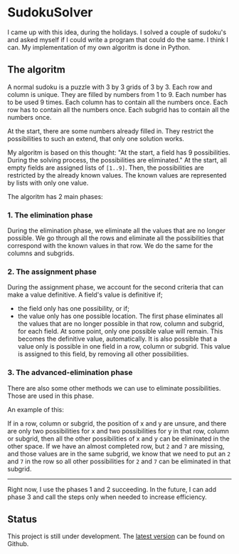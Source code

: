 # SudokuSolver

I came up with this idea, during the holidays. I solved a couple of sudoku's and asked myself if I could write a program that could do the same.
I think I can. My implementation of my own algoritm is done in Python. 

## The algoritm
A normal sudoku is a puzzle with 3 by 3 grids of 3 by 3. Each row and column is unique. They are filled by numbers from 1 to 9. Each number has to be used 9 times. Each column has to contain all the numbers once. Each row has to contain all the numbers once. Each subgrid has to contain all the numbers once.

At the start, there are some numbers already filled in. They restrict the possibilities to such an extend, that only one solution works.

My algoritm is based on this thought: "At the start, a field has 9 possibilities. During the solving process, the possibilities are eliminated." At the start, all empty fields are assigned lists of `[1..9]`. Then, the possibilities are restricted by the already known values. The known values are represented by lists with only one value.

The algoritm has 2 main phases:

### 1. The elimination phase

During the elimination phase, we eliminate all the values that are no longer possible. We go through all the rows and eliminate all the possibilities that correspond with the known values in that row. We do the same for the columns and subgrids.

### 2. The assignment phase

During the assignment phase, we account for the second criteria that can make a value definitive. A field's value is definitive if;
- the field only has one possibility, or if;
- the value only has one possible location.
The first phase eliminates all the values that are no longer possible in that row, column and subgrid, for each field. At some point, only one possible value will remain. This becomes the definitive value, automatically. It is also possible that a value only is possible in one field in a row, column or subgrid. This value is assigned to this field, by removing all other possibilities.

### 3. The advanced-elimination phase
There are also some other methods we can use to eliminate possibilities. Those are used in this phase.

An example of this:

If in a row, column or subgrid, the position of x and y are unsure, and there are only two possibilities for x and two possibilities for y in that row, column or subgrid, then all the other possibilities of x and y can be eliminated in the other space.
If we have an almost completed row, but `2` and `7` are missing, and those values are in the same subgrid, we know that we need to put an `2` and `7` in the row so all other possibilities for `2` and `7` can be eliminated in that subgrid.

---

Right now, I use the phases 1 and 2 succeeding. In the future, I can add phase 3 and call the steps only when needed to increase efficiency.

## Status

This project is still under development. The [latest version](https://github.com/tdregmans/SudokuSolver/releases/latest) can be found on Github.